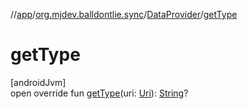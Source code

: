 //[app](../../../index.md)/[org.mjdev.balldontlie.sync](../index.md)/[DataProvider](index.md)/[getType](get-type.md)

# getType

[androidJvm]\
open override fun [getType](get-type.md)(uri: [Uri](https://developer.android.com/reference/kotlin/android/net/Uri.html)): [String](https://kotlinlang.org/api/latest/jvm/stdlib/kotlin/-string/index.html)?
